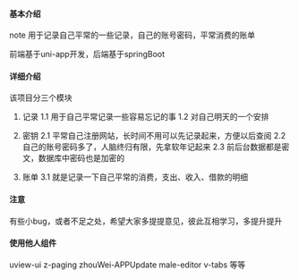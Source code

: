 #### 基本介绍

note 用于记录自己平常的一些记录，自己的账号密码，平常消费的账单

前端基于uni-app开发，后端基于springBoot

#### 详细介绍

  该项目分三个模块

1. 记录 
   1.1  用于自己平常记录一些容易忘记的事
   1.2  对自己明天的一个安排

2. 密钥
   2.1 平常自己注册网站，长时间不用可以先记录起来，方便以后查阅
   2.2 自己的账号密码多了，人脑终归有限，先拿软年记起来
   2.3 前后台数据都是密文，数据库中密码也是加密的

3. 账单
   3.1 就是记录一下自己平常的消费，支出、收入、借款的明细

#### 注意

有些小bug，或者不足之处，希望大家多提提意见，彼此互相学习，多提升提升

#### 使用他人组件

 uview-ui
 z-paging
 zhouWei-APPUpdate
 male-editor
 v-tabs
 等等
